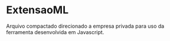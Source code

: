 # ExtensaoML
Arquivo compactado direcionado a empresa privada para uso da ferramenta desenvolvida em Javascript.
